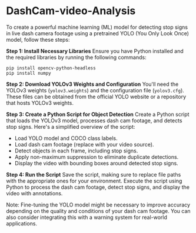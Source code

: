 # DashCam-video-Analysis
To create a powerful machine learning (ML) model for detecting stop signs in live dash camera footage using a pretrained YOLO (You Only Look Once) model, follow these steps:

**Step 1: Install Necessary Libraries**
Ensure you have Python installed and the required libraries by running the following commands:
```
pip install opencv-python-headless
pip install numpy
```

**Step 2: Download YOLOv3 Weights and Configuration**
You'll need the YOLOv3 weights (`yolov3.weights`) and the configuration file (`yolov3.cfg`). These files can be obtained from the official YOLO website or a repository that hosts YOLOv3 weights.

**Step 3: Create a Python Script for Object Detection**
Create a Python script that loads the YOLOv3 model, processes dash cam footage, and detects stop signs. Here's a simplified overview of the script:

- Load YOLO model and COCO class labels.
- Load dash cam footage (replace with your video source).
- Detect objects in each frame, including stop signs.
- Apply non-maximum suppression to eliminate duplicate detections.
- Display the video with bounding boxes around detected stop signs.

**Step 4: Run the Script**
Save the script, making sure to replace file paths with the appropriate ones for your environment. Execute the script using Python to process the dash cam footage, detect stop signs, and display the video with annotations.

Note: Fine-tuning the YOLO model might be necessary to improve accuracy depending on the quality and conditions of your dash cam footage. You can also consider integrating this with a warning system for real-world applications.
